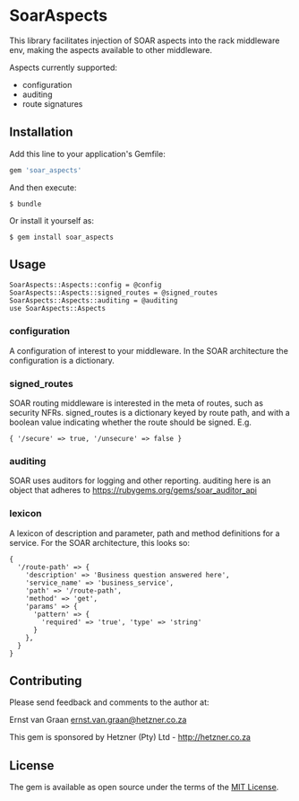 # SoarAspects

This library facilitates injection of SOAR aspects into the rack middleware env, making the aspects available to other middleware.

Aspects currently supported:
- configuration
- auditing
- route signatures

## Installation

Add this line to your application's Gemfile:

```ruby
gem 'soar_aspects'
```

And then execute:

    $ bundle

Or install it yourself as:

    $ gem install soar_aspects

## Usage

```
SoarAspects::Aspects::config = @config
SoarAspects::Aspects::signed_routes = @signed_routes
SoarAspects::Aspects::auditing = @auditing
use SoarAspects::Aspects
```

### configuration

A configuration of interest to your middleware. In the SOAR architecture the configuration is a dictionary.

### signed_routes

SOAR routing middleware is interested in the meta of routes, such as security NFRs. signed_routes is a dictionary keyed by route path, and with a boolean value indicating whether the route should be signed. E.g.

```
{ '/secure' => true, '/unsecure' => false }
```

### auditing

SOAR uses auditors for logging and other reporting. auditing here is an object that adheres to https://rubygems.org/gems/soar_auditor_api

### lexicon

A lexicon of description and parameter, path and method definitions for a service. For the SOAR architecture, this looks so:

```
{
  '/route-path' => {
    'description' => 'Business question answered here',
    'service_name' => 'business_service',
    'path' => '/route-path',
    'method' => 'get',
    'params' => {
      'pattern' => {
        'required' => 'true', 'type' => 'string'
      }
    },
  }
}
```

## Contributing

Please send feedback and comments to the author at:

Ernst van Graan <ernst.van.graan@hetzner.co.za>

This gem is sponsored by Hetzner (Pty) Ltd - http://hetzner.co.za

## License

The gem is available as open source under the terms of the [MIT License](http://opensource.org/licenses/MIT).

